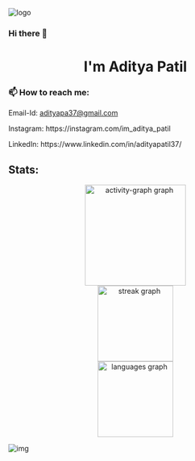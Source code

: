 ![logo](https://avatars.githubusercontent.com/u/59890155?v=4)
### Hi there 👋
<h1 align="center">I'm Aditya Patil</h1>
<h3>📫 How to reach me: </h3>
  <p>Email-Id: <a href="mailto:adityapa37@gmail.com">adityapa37@gmail.com</a></p>
  <p>Instagram: https://instagram.com/im_aditya_patil</p>
  <p>LinkedIn: https://www.linkedin.com/in/adityapatil37/</p>

<h2 align="left"> Stats:</h2>

<div align="center">
  <img src="https://github-readme-activity-graph.vercel.app/graph?username=adityapatil37&radius=16&theme=redical&area=true&order=5&hide_border=true&hide_title=false" height="200" alt="activity-graph graph" /> <br>
  <img src="https://streak-stats.demolab.com?user=adityapatil37&locale=en&mode=daily&theme=github_dark&hide_border=true&border_radius=5&order=3" height="150" alt="streak graph" /> <br>
  <img src="https://github-readme-stats.vercel.app/api/top-langs?username=adityapatil37&locale=en&hide_title=false&layout=compact&card_width=320&langs_count=7&theme=github_dark&hide_border=true&order=2" height="150" alt="languages graph"  />
</div>

![img](https://holopin.me/adityapatil37)
  
<!--
**adityapatil37/adityapatil37** is a ✨ _special_ ✨ repository because its `README.md` (this file) appears on your GitHub profile.

Here are some ideas to get you started:

- 🔭 I’m currently working on ...
<h3>🌱 I’m currently learning Web Hacking</h3>
- 🌱 I’m currently learning Bug Bounty Hunting
- 👯 I’m looking to collaborate on ...
- 🤔 I’m looking for help with ...
- 💬 Ask me about ...
- 📫 How to reach me: ...
- 😄 Pronouns: ...
- ⚡ Fun fact: ...
-->
